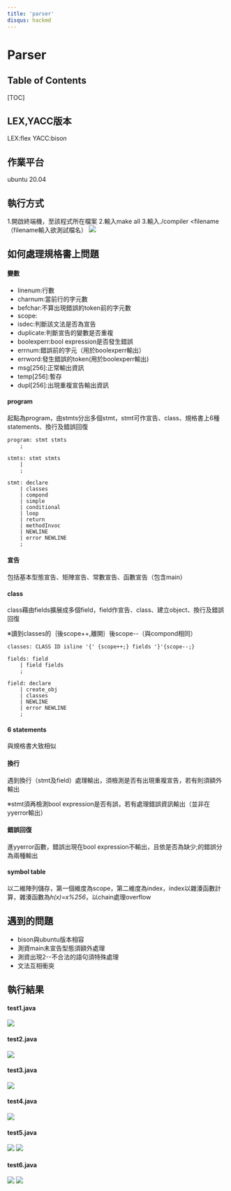 ```yaml
---
title: 'parser'
disqus: hackmd
---
```


Parser
===

## Table of Contents

[TOC]

## LEX,YACC版本

LEX:flex
YACC:bison

## 作業平台

ubuntu 20.04

## 執行方式

1.開啟終端機，至該程式所在檔案
2.輸入make all
3.輸入./compiler <filename
（filename輸入欲測試檔名）
![](https://i.imgur.com/aXdH9Hc.png)

## 如何處理規格書上問題

#### 變數

* linenum:行數
* charnum:當前行的字元數
* befchar:不算出現錯誤的token前的字元數
* scope:
* isdec:判斷該文法是否為宣告
* duplicate:判斷宣告的變數是否重複
* boolexperr:bool expression是否發生錯誤
* errnum:錯誤前的字元（用於boolexperr輸出）
* errword:發生錯誤的token(用於boolexperr輸出)
* msg[256]:正常輸出資訊
* temp[256]:暫存
* dupl[256]:出現重複宣告輸出資訊


#### program

起點為program，由stmts分出多個stmt，stmt可作宣告、class、規格書上6種statements、換行及錯誤回復

```yacc=
program: stmt stmts	
	;

stmts: stmt stmts
	|
	;

stmt: declare
	| classes
	| compond
	| simple
	| conditional
	| loop
	| return
	| methodInvoc
	| NEWLINE
	| error NEWLINE
	;
```

#### 宣告

包括基本型態宣告、矩陣宣告、常數宣告、函數宣告（包含main）

#### class

class藉由fields擴展成多個field，field作宣告、class、建立object、換行及錯誤回復

※讀到classes的｛後scope++,離開｝後scope--（與compond相同）

```yacc=
classes: CLASS ID isline '{' {scope++;} fields '}'{scope--;}

fields: field
	| field fields
	;

field: declare
	| create_obj
	| classes
	| NEWLINE	
	| error NEWLINE
	;
```

#### 6 statements

與規格書大致相似

#### 換行

遇到換行（stmt及field）處理輸出，須檢測是否有出現重複宣告，若有則須額外輸出

※stmt須再檢測bool expression是否有誤，若有處理錯誤資訊輸出（並非在yyerror輸出）

#### 錯誤回復

進yyerror函數，錯誤出現在bool expression不輸出，且依是否為缺少;的錯誤分為兩種輸出

#### symbol table

以二維陣列儲存，第一個維度為scope，第二維度為index，index以雜湊函數計算，雜湊函數為*h(x)=x%256*，以chain處理overflow

## 遇到的問題

* bison與ubuntu版本相容
* 測資main未宣告型態須額外處理
* 測資出現2--不合法的語句須特殊處理
* 文法互相衝突

## 執行結果

#### test1.java

![](https://i.imgur.com/HpoHZyE.png)

#### test2.java

![](https://i.imgur.com/eu1GEpR.png)

#### test3.java

![](https://i.imgur.com/FZrk2N2.png)

#### test4.java

![](https://i.imgur.com/LxoyqmD.png)

#### test5.java

![](https://i.imgur.com/hixsiHv.png)
![](https://i.imgur.com/r9vzYFN.png)

#### test6.java

![](https://i.imgur.com/KXn1uw7.png)
![](https://i.imgur.com/C4qaTgd.png)
